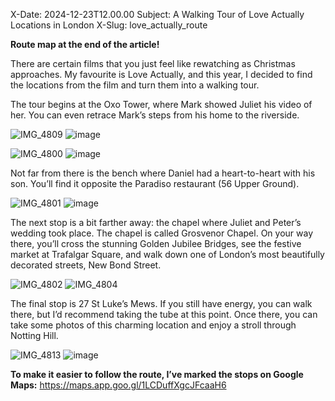 X-Date: 2024-12-23T12.00.00
Subject: A Walking Tour of Love Actually Locations in London
X-Slug: love_actually_route

**Route map at the end of the article!**

There are certain films that you just feel like rewatching as Christmas approaches. My favourite is Love Actually, and this year, I decided to find the locations from the film and turn them into a walking tour.

The tour begins at the Oxo Tower, where Mark showed Juliet his video of her. You can even retrace Mark’s steps from his home to the riverside.

![IMG_4809](https://github.com/user-attachments/assets/0f3fc795-79c1-474a-b1e7-08b698a746bc)
![image](https://github.com/user-attachments/assets/c218b10e-b5b3-4667-9d89-f8864f5507a9)

![IMG_4800](https://github.com/user-attachments/assets/9f8c8b9b-3d38-4a8e-b677-8a9263a1687e)
![image](https://github.com/user-attachments/assets/fc36853b-e3a2-4427-b4b0-392a5e952987)


Not far from there is the bench where Daniel had a heart-to-heart with his son. You’ll find it opposite the Paradiso restaurant (56 Upper Ground).

![IMG_4801](https://github.com/user-attachments/assets/89d1f253-fdfa-4570-9f07-282c00d8f174)
![image](https://github.com/user-attachments/assets/fc746d30-c2e9-41af-8eac-3bfc79017bf1)

The next stop is a bit farther away: the chapel where Juliet and Peter’s wedding took place. The chapel is called Grosvenor Chapel. On your way there, you’ll cross the stunning Golden Jubilee Bridges, see the festive market at Trafalgar Square, and walk down one of London’s most beautifully decorated streets, New Bond Street.

![IMG_4802](https://github.com/user-attachments/assets/1d4b7d9f-5c4d-45e2-96eb-aacf42a0dc92)
![IMG_4804](https://github.com/user-attachments/assets/0904f644-21a6-4ba7-9ad9-e4f50819bc85)

The final stop is 27 St Luke’s Mews. If you still have energy, you can walk there, but I’d recommend taking the tube at this point. Once there, you can take some photos of this charming location and enjoy a stroll through Notting Hill.

![IMG_4813](https://github.com/user-attachments/assets/a7b60cf5-1491-4b23-99dc-74afddcd1228)
![image](https://github.com/user-attachments/assets/75202705-4554-4301-96f1-2e06d0728987)

**To make it easier to follow the route, I’ve marked the stops on Google Maps:** https://maps.app.goo.gl/1LCDuffXgcJFcaaH6
